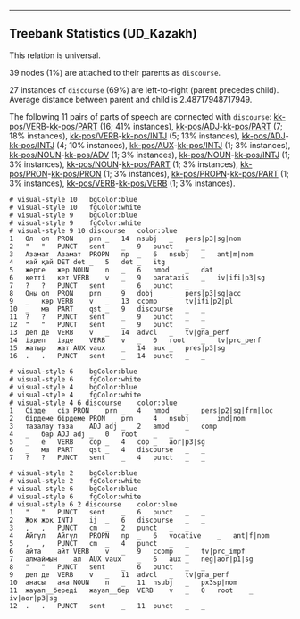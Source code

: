 

--------------------------------------------------------------------------------

## Treebank Statistics (UD_Kazakh)

This relation is universal.

39 nodes (1%) are attached to their parents as `discourse`.

27 instances of `discourse` (69%) are left-to-right (parent precedes child).
Average distance between parent and child is 2.48717948717949.

The following 11 pairs of parts of speech are connected with `discourse`: [kk-pos/VERB]()-[kk-pos/PART]() (16; 41% instances), [kk-pos/ADJ]()-[kk-pos/PART]() (7; 18% instances), [kk-pos/VERB]()-[kk-pos/INTJ]() (5; 13% instances), [kk-pos/ADJ]()-[kk-pos/INTJ]() (4; 10% instances), [kk-pos/AUX]()-[kk-pos/INTJ]() (1; 3% instances), [kk-pos/NOUN]()-[kk-pos/ADV]() (1; 3% instances), [kk-pos/NOUN]()-[kk-pos/INTJ]() (1; 3% instances), [kk-pos/NOUN]()-[kk-pos/PART]() (1; 3% instances), [kk-pos/PRON]()-[kk-pos/PRON]() (1; 3% instances), [kk-pos/PROPN]()-[kk-pos/PART]() (1; 3% instances), [kk-pos/VERB]()-[kk-pos/VERB]() (1; 3% instances).


~~~ conllu
# visual-style 10	bgColor:blue
# visual-style 10	fgColor:white
# visual-style 9	bgColor:blue
# visual-style 9	fgColor:white
# visual-style 9 10 discourse	color:blue
1	Ол	ол	PRON	prn	_	14	nsubj	_	pers|p3|sg|nom
2	"	"	PUNCT	sent	_	9	punct	_	_
3	Азамат	Азамат	PROPN	np	_	6	nsubj	_	ant|m|nom
4	қай	қай	DET	det	_	5	det	_	itg
5	жерге	жер	NOUN	n	_	6	nmod	_	dat
6	кетті	кет	VERB	v	_	9	parataxis	_	iv|ifi|p3|sg
7	?	?	PUNCT	sent	_	6	punct	_	_
8	Оны	ол	PRON	prn	_	9	dobj	_	pers|p3|sg|acc
9	_	көр	VERB	v	_	13	ccomp	_	tv|ifi|p2|pl
10	_	ма	PART	qst	_	9	discourse	_	_
11	?	?	PUNCT	sent	_	9	punct	_	_
12	"	"	PUNCT	sent	_	9	punct	_	_
13	деп	де	VERB	v	_	14	advcl	_	tv|gna_perf
14	іздеп	ізде	VERB	v	_	0	root	_	tv|prc_perf
15	жатыр	жат	AUX	vaux	_	14	aux	_	pres|p3|sg
16	.	.	PUNCT	sent	_	14	punct	_	_

~~~


~~~ conllu
# visual-style 6	bgColor:blue
# visual-style 6	fgColor:white
# visual-style 4	bgColor:blue
# visual-style 4	fgColor:white
# visual-style 4 6 discourse	color:blue
1	Сізде	сіз	PRON	prn	_	4	nmod	_	pers|p2|sg|frm|loc
2	бірдеме	бірдеме	PRON	prn	_	4	nsubj	_	ind|nom
3	тазалау	таза	ADJ	adj	_	2	amod	_	comp
4	_	бар	ADJ	adj	_	0	root	_	_
5	_	е	VERB	cop	_	4	cop	_	aor|p3|sg
6	_	ма	PART	qst	_	4	discourse	_	_
7	?	?	PUNCT	sent	_	4	punct	_	_

~~~


~~~ conllu
# visual-style 2	bgColor:blue
# visual-style 2	fgColor:white
# visual-style 6	bgColor:blue
# visual-style 6	fgColor:white
# visual-style 6 2 discourse	color:blue
1	"	"	PUNCT	sent	_	6	punct	_	_
2	Жоқ	жоқ	INTJ	ij	_	6	discourse	_	_
3	,	,	PUNCT	cm	_	2	punct	_	_
4	Айгүл	Айгүл	PROPN	np	_	6	vocative	_	ant|f|nom
5	,	,	PUNCT	cm	_	4	punct	_	_
6	айта	айт	VERB	v	_	9	ccomp	_	tv|prc_impf
7	алмаймын	ал	AUX	vaux	_	6	aux	_	neg|aor|p1|sg
8	"	"	PUNCT	sent	_	6	punct	_	_
9	деп	де	VERB	v	_	11	advcl	_	tv|gna_perf
10	анасы	ана	NOUN	n	_	11	nsubj	_	px3sp|nom
11	жауап__береді	жауап__бер	VERB	v	_	0	root	_	iv|aor|p3|sg
12	.	.	PUNCT	sent	_	11	punct	_	_

~~~


